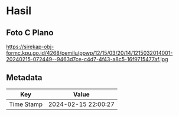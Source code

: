 # Hasil

## Foto C Plano

https://sirekap-obj-formc.kpu.go.id/4268/pemilu/ppwp/12/15/03/20/14/1215032014001-20240215-072449--9463d7ce-c4d7-4f43-a8c5-16f9715477af.jpg


## Metadata

| Key        | Value               |
| ---------- | ------------------- |
| Time Stamp | 2024-02-15 22:00:27 |



